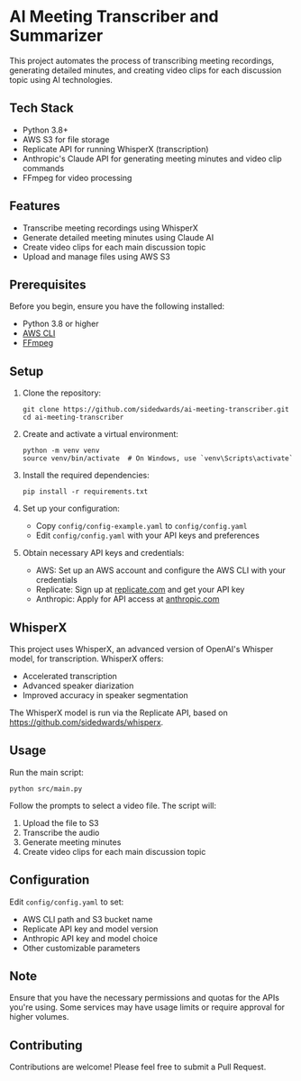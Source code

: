 # AI Meeting Transcriber and Summarizer

This project automates the process of transcribing meeting recordings, generating detailed minutes, and creating video clips for each discussion topic using AI technologies.

## Tech Stack

- Python 3.8+
- AWS S3 for file storage
- Replicate API for running WhisperX (transcription)
- Anthropic's Claude API for generating meeting minutes and video clip commands
- FFmpeg for video processing

## Features

- Transcribe meeting recordings using WhisperX
- Generate detailed meeting minutes using Claude AI
- Create video clips for each main discussion topic
- Upload and manage files using AWS S3

## Prerequisites

Before you begin, ensure you have the following installed:

- Python 3.8 or higher
- [AWS CLI](https://aws.amazon.com/cli/)
- [FFmpeg](https://ffmpeg.org/)

## Setup

1. Clone the repository:
   ```
   git clone https://github.com/sidedwards/ai-meeting-transcriber.git
   cd ai-meeting-transcriber
   ```

2. Create and activate a virtual environment:
   ```
   python -m venv venv
   source venv/bin/activate  # On Windows, use `venv\Scripts\activate`
   ```

3. Install the required dependencies:
   ```
   pip install -r requirements.txt
   ```

4. Set up your configuration:
   - Copy `config/config-example.yaml` to `config/config.yaml`
   - Edit `config/config.yaml` with your API keys and preferences

5. Obtain necessary API keys and credentials:
   - AWS: Set up an AWS account and configure the AWS CLI with your credentials
   - Replicate: Sign up at [replicate.com](https://replicate.com) and get your API key
   - Anthropic: Apply for API access at [anthropic.com](https://www.anthropic.com)

## WhisperX

This project uses WhisperX, an advanced version of OpenAI's Whisper model, for transcription. WhisperX offers:

- Accelerated transcription
- Advanced speaker diarization
- Improved accuracy in speaker segmentation

The WhisperX model is run via the Replicate API, based on https://github.com/sidedwards/whisperx.

## Usage

Run the main script:

```
python src/main.py
```

Follow the prompts to select a video file. The script will:
1. Upload the file to S3
2. Transcribe the audio
3. Generate meeting minutes
4. Create video clips for each main discussion topic

## Configuration

Edit `config/config.yaml` to set:

- AWS CLI path and S3 bucket name
- Replicate API key and model version
- Anthropic API key and model choice
- Other customizable parameters

## Note

Ensure that you have the necessary permissions and quotas for the APIs you're using. Some services may have usage limits or require approval for higher volumes.

## Contributing

Contributions are welcome! Please feel free to submit a Pull Request.
